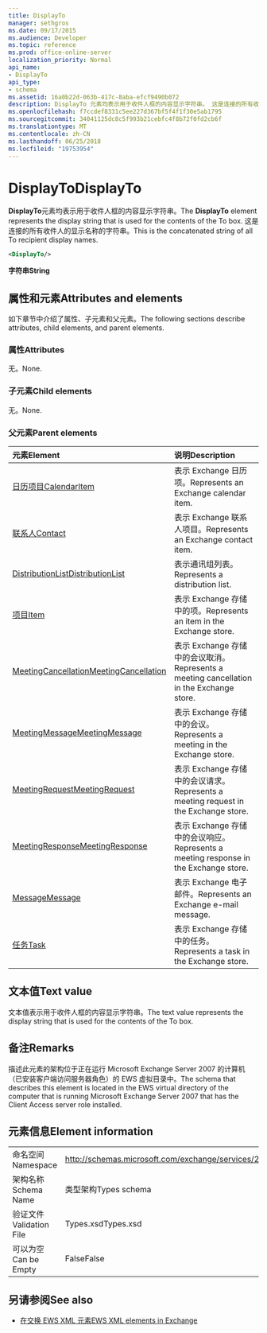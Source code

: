 ```yaml
---
title: DisplayTo
manager: sethgros
ms.date: 09/17/2015
ms.audience: Developer
ms.topic: reference
ms.prod: office-online-server
localization_priority: Normal
api_name:
- DisplayTo
api_type:
- schema
ms.assetid: 16a0b22d-063b-417c-8aba-efcf9490b072
description: DisplayTo 元素均表示用于收件人框的内容显示字符串。 这是连接的所有收件人的显示名称的字符串。
ms.openlocfilehash: f7ccdef8331c5ee227d367bf5f4f1f30e5ab1795
ms.sourcegitcommit: 34041125dc8c5f993b21cebfc4f8b72f0fd2cb6f
ms.translationtype: MT
ms.contentlocale: zh-CN
ms.lasthandoff: 06/25/2018
ms.locfileid: "19753954"
---
```

# <a name="displayto"></a><span data-ttu-id="94bc2-104">DisplayTo</span><span class="sxs-lookup"><span data-stu-id="94bc2-104">DisplayTo</span></span>

<span data-ttu-id="94bc2-105">**DisplayTo**元素均表示用于收件人框的内容显示字符串。</span><span class="sxs-lookup"><span data-stu-id="94bc2-105">The **DisplayTo** element represents the display string that is used for the contents of the To box.</span></span> <span data-ttu-id="94bc2-106">这是连接的所有收件人的显示名称的字符串。</span><span class="sxs-lookup"><span data-stu-id="94bc2-106">This is the concatenated string of all To recipient display names.</span></span> 
  
```xml
<DisplayTo/>
```

 <span data-ttu-id="94bc2-107">**字符串**</span><span class="sxs-lookup"><span data-stu-id="94bc2-107">**String**</span></span>
## <a name="attributes-and-elements"></a><span data-ttu-id="94bc2-108">属性和元素</span><span class="sxs-lookup"><span data-stu-id="94bc2-108">Attributes and elements</span></span>

<span data-ttu-id="94bc2-109">如下章节中介绍了属性、子元素和父元素。</span><span class="sxs-lookup"><span data-stu-id="94bc2-109">The following sections describe attributes, child elements, and parent elements.</span></span>
  
### <a name="attributes"></a><span data-ttu-id="94bc2-110">属性</span><span class="sxs-lookup"><span data-stu-id="94bc2-110">Attributes</span></span>

<span data-ttu-id="94bc2-111">无。</span><span class="sxs-lookup"><span data-stu-id="94bc2-111">None.</span></span>
  
### <a name="child-elements"></a><span data-ttu-id="94bc2-112">子元素</span><span class="sxs-lookup"><span data-stu-id="94bc2-112">Child elements</span></span>

<span data-ttu-id="94bc2-113">无。</span><span class="sxs-lookup"><span data-stu-id="94bc2-113">None.</span></span>
  
### <a name="parent-elements"></a><span data-ttu-id="94bc2-114">父元素</span><span class="sxs-lookup"><span data-stu-id="94bc2-114">Parent elements</span></span>

|<span data-ttu-id="94bc2-115">**元素**</span><span class="sxs-lookup"><span data-stu-id="94bc2-115">**Element**</span></span>|<span data-ttu-id="94bc2-116">**说明**</span><span class="sxs-lookup"><span data-stu-id="94bc2-116">**Description**</span></span>|
|:-----|:-----|
|[<span data-ttu-id="94bc2-117">日历项目</span><span class="sxs-lookup"><span data-stu-id="94bc2-117">CalendarItem</span></span>](calendaritem.md) <br/> |<span data-ttu-id="94bc2-118">表示 Exchange 日历项。</span><span class="sxs-lookup"><span data-stu-id="94bc2-118">Represents an Exchange calendar item.</span></span>  <br/> |
|[<span data-ttu-id="94bc2-119">联系人</span><span class="sxs-lookup"><span data-stu-id="94bc2-119">Contact</span></span>](contact.md) <br/> |<span data-ttu-id="94bc2-120">表示 Exchange 联系人项目。</span><span class="sxs-lookup"><span data-stu-id="94bc2-120">Represents an Exchange contact item.</span></span>  <br/> |
|[<span data-ttu-id="94bc2-121">DistributionList</span><span class="sxs-lookup"><span data-stu-id="94bc2-121">DistributionList</span></span>](distributionlist.md) <br/> |<span data-ttu-id="94bc2-122">表示通讯组列表。</span><span class="sxs-lookup"><span data-stu-id="94bc2-122">Represents a distribution list.</span></span>  <br/> |
|[<span data-ttu-id="94bc2-123">项目</span><span class="sxs-lookup"><span data-stu-id="94bc2-123">Item</span></span>](item.md) <br/> |<span data-ttu-id="94bc2-124">表示 Exchange 存储中的项。</span><span class="sxs-lookup"><span data-stu-id="94bc2-124">Represents an item in the Exchange store.</span></span>  <br/> |
|[<span data-ttu-id="94bc2-125">MeetingCancellation</span><span class="sxs-lookup"><span data-stu-id="94bc2-125">MeetingCancellation</span></span>](meetingcancellation.md) <br/> |<span data-ttu-id="94bc2-126">表示 Exchange 存储中的会议取消。</span><span class="sxs-lookup"><span data-stu-id="94bc2-126">Represents a meeting cancellation in the Exchange store.</span></span>  <br/> |
|[<span data-ttu-id="94bc2-127">MeetingMessage</span><span class="sxs-lookup"><span data-stu-id="94bc2-127">MeetingMessage</span></span>](meetingmessage.md) <br/> |<span data-ttu-id="94bc2-128">表示 Exchange 存储中的会议。</span><span class="sxs-lookup"><span data-stu-id="94bc2-128">Represents a meeting in the Exchange store.</span></span>  <br/> |
|[<span data-ttu-id="94bc2-129">MeetingRequest</span><span class="sxs-lookup"><span data-stu-id="94bc2-129">MeetingRequest</span></span>](meetingrequest.md) <br/> |<span data-ttu-id="94bc2-130">表示 Exchange 存储中的会议请求。</span><span class="sxs-lookup"><span data-stu-id="94bc2-130">Represents a meeting request in the Exchange store.</span></span>  <br/> |
|[<span data-ttu-id="94bc2-131">MeetingResponse</span><span class="sxs-lookup"><span data-stu-id="94bc2-131">MeetingResponse</span></span>](meetingresponse.md) <br/> |<span data-ttu-id="94bc2-132">表示 Exchange 存储中的会议响应。</span><span class="sxs-lookup"><span data-stu-id="94bc2-132">Represents a meeting response in the Exchange store.</span></span>  <br/> |
|[<span data-ttu-id="94bc2-133">Message</span><span class="sxs-lookup"><span data-stu-id="94bc2-133">Message</span></span>](message-ex15websvcsotherref.md) <br/> |<span data-ttu-id="94bc2-134">表示 Exchange 电子邮件。</span><span class="sxs-lookup"><span data-stu-id="94bc2-134">Represents an Exchange e-mail message.</span></span>  <br/> |
|[<span data-ttu-id="94bc2-135">任务</span><span class="sxs-lookup"><span data-stu-id="94bc2-135">Task</span></span>](task.md) <br/> |<span data-ttu-id="94bc2-136">表示 Exchange 存储中的任务。</span><span class="sxs-lookup"><span data-stu-id="94bc2-136">Represents a task in the Exchange store.</span></span>  <br/> |
   
## <a name="text-value"></a><span data-ttu-id="94bc2-137">文本值</span><span class="sxs-lookup"><span data-stu-id="94bc2-137">Text value</span></span>

<span data-ttu-id="94bc2-138">文本值表示用于收件人框的内容显示字符串。</span><span class="sxs-lookup"><span data-stu-id="94bc2-138">The text value represents the display string that is used for the contents of the To box.</span></span>
  
## <a name="remarks"></a><span data-ttu-id="94bc2-139">备注</span><span class="sxs-lookup"><span data-stu-id="94bc2-139">Remarks</span></span>

<span data-ttu-id="94bc2-140">描述此元素的架构位于正在运行 Microsoft Exchange Server 2007 的计算机（已安装客户端访问服务器角色）的 EWS 虚拟目录中。</span><span class="sxs-lookup"><span data-stu-id="94bc2-140">The schema that describes this element is located in the EWS virtual directory of the computer that is running Microsoft Exchange Server 2007 that has the Client Access server role installed.</span></span>
  
## <a name="element-information"></a><span data-ttu-id="94bc2-141">元素信息</span><span class="sxs-lookup"><span data-stu-id="94bc2-141">Element information</span></span>

|||
|:-----|:-----|
|<span data-ttu-id="94bc2-142">命名空间</span><span class="sxs-lookup"><span data-stu-id="94bc2-142">Namespace</span></span>  <br/> |http://schemas.microsoft.com/exchange/services/2006/types  <br/> |
|<span data-ttu-id="94bc2-143">架构名称</span><span class="sxs-lookup"><span data-stu-id="94bc2-143">Schema Name</span></span>  <br/> |<span data-ttu-id="94bc2-144">类型架构</span><span class="sxs-lookup"><span data-stu-id="94bc2-144">Types schema</span></span>  <br/> |
|<span data-ttu-id="94bc2-145">验证文件</span><span class="sxs-lookup"><span data-stu-id="94bc2-145">Validation File</span></span>  <br/> |<span data-ttu-id="94bc2-146">Types.xsd</span><span class="sxs-lookup"><span data-stu-id="94bc2-146">Types.xsd</span></span>  <br/> |
|<span data-ttu-id="94bc2-147">可以为空</span><span class="sxs-lookup"><span data-stu-id="94bc2-147">Can be Empty</span></span>  <br/> |<span data-ttu-id="94bc2-148">False</span><span class="sxs-lookup"><span data-stu-id="94bc2-148">False</span></span>  <br/> |
   
## <a name="see-also"></a><span data-ttu-id="94bc2-149">另请参阅</span><span class="sxs-lookup"><span data-stu-id="94bc2-149">See also</span></span>

- [<span data-ttu-id="94bc2-150">在交换 EWS XML 元素</span><span class="sxs-lookup"><span data-stu-id="94bc2-150">EWS XML elements in Exchange</span></span>](ews-xml-elements-in-exchange.md)

